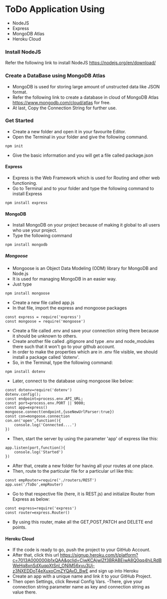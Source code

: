 # ToDo Application Using 
- NodeJS
- Express
- MongoDB Atlas
- Heroku Cloud

### Install NodeJS
Refer the following link to install NodeJS https://nodejs.org/en/download/

### Create a DataBase using MongoDB Atlas
- MongoDB is used for storing large amount of unstructed data like JSON format.
- Refer the following link to create a database in cloud of MongoDB Atlas https://www.mongodb.com/cloud/atlas for free.
- At last, Copy the Connection String for further use.

### Get Started
- Create a new folder and open it in your favourite Editor.
- Open the Terminal in your folder and give the following command.
```
npm init
```
- Give the basic information and you will get a file called package.json

 #### Express
  - Express is the Web Framework which is used for Routing and other web functioning.
  - Go to Terminal and to your folder and type the following command to install Express
  ```
  npm install express
  ```
 #### MongoDB
  - Install MongoDB on your project because of making it global to all users who use your project.
  - Type the following command
  ```
  npm install mongodb
  ```
  ##### Mongoose
   - Mongoose is an Object Data Modeling (ODM) library for MongoDB and Node.js
   - It is used for managing MongoDB in an easier way.
   - Just type
   ```
   npm install mongoose
   ```

- Create a new file called app.js
- In that file, import the express and mongoose packages
```
const express = require('express')
const mongoose = require('mongoose')
```
- Create a file called .env and save your connection string there because it should be unknown to others.
- Create another file called .gitignore and type .env and node_modules there such that it won't go to your github account.
- In order to make the properties which are in .env file visible, we should install a package called 'dotenv'. 
- So, in the Terminal, type the following command:
```
npm install dotenv
```
- Later, connect to the database using mongoose like below:
```
const dotenv=require('dotenv')
dotenv.config();
const endpoint=process.env.API_URL;
const port=process.env.PORT || 9000;
const app=express()
mongoose.connect(endpoint,{useNewUrlParser:true})
const con=mongoose.connection
con.on('open',function(){
    console.log('Connected....')
})
```
- Then, start the server by using the parameter 'app' of express like this:
```
app.listen(port,function(){
    console.log('Started')
})
```
- After that, create a new folder for having all your routes at one place.
- Then, route to the particular file for a particular url like this:
```
const empRouter=require('./routers/REST')
app.use('/ToDo',empRouter)
```
- Go to that respective file (here, it is REST.js) and initialize Router from Express as below:
```
const express=require('express')
const router=express.Router()
```
- By using this router, make all the GET,POST,PATCH and DELETE end points.

#### Heroku Cloud
- If the code is ready to go, push the project to your GitHub Account.
- After that, click this url https://signup.heroku.com/t/platform?c=7013A000000ib1xQAA&gclid=CjwKCAjwlZf3BRABEiwA8Q0qq4hiLRdBWeHq8xnSdXuqpXtSnl_ONiM56xyu3Uj-z3NXEDDoT4eXuxoCmZYQAvD_BwE and sign up into Heroku
- Create an app with a unique name and link it to your GitHub Project.
- Then open Settings, click Reveal Config Vars.
-There, give your connection string parameter name as key and connection string as value there.
